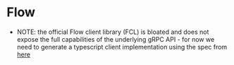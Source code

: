 # Flow

- NOTE: the official Flow client library (FCL) is bloated and does not expose the full capabilities of the underlying gRPC API - for now we need to generate a typescript client implementation using the spec from [here](https://github.com/onflow/flow/tree/master/protobuf/flow)
